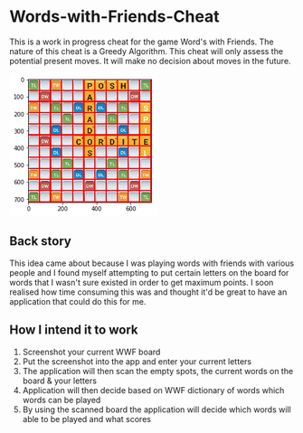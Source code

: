 # Words-with-Friends-Cheat
This is a work in progress cheat for the game Word's with Friends. The nature of this cheat is a Greedy Algorithm. This cheat will only assess the potential present moves. It will make no decision about moves in the future.  

![Screenshot](https://github.com/blakebodycote/Words-with-Friends-Cheat/blob/master/screenshot.png)

## Back story
This idea came about because I was playing words with friends with various people and I found myself attempting to put certain letters on the board for words that I wasn't sure existed in order to get maximum points. I soon realised how time consuming this was and thought it'd be great to have an application that could do this for me. 

## How I intend it to work
1. Screenshot your current WWF board
2. Put the screenshot into the app and enter your current letters
3. The application will then scan the empty spots, the current words on the board & your letters
4. Application will then decide based on WWF dictionary of words which words can be played
5. By using the scanned board the application will decide which words will able to be played and what scores


